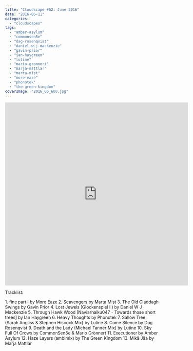 ```yaml
---
title: "Cloudscape #62: June 2016"
date: "2016-06-11"
categories: 
  - "cloudscapes"
tags: 
  - "amber-asylum"
  - "commonsen5e"
  - "dag-rosenqvist"
  - "daniel-w-j-mackenzie"
  - "gavin-prior"
  - "ian-haygreen"
  - "lutine"
  - "mario-gronnert"
  - "marja-mattlar"
  - "marta-mist"
  - "more-eaze"
  - "phonotek"
  - "the-green-kingdom"
coverImage: "2016_06_600.jpg"
---
```


<iframe src="https://www.mixcloud.com/widget/iframe/?feed=https%3A%2F%2Fwww.mixcloud.com%2Feveningoflight%2Fcloudscape-62-june-2016%2F&amp;light=1" width="600" height="600" frameborder="0"></iframe>

Tracklist:

1\. fine part I by More Eaze 2. Scavengers by Marta Mist 3. The Old Claddagh Swings by Gavin Prior 4. Lost Jewels (Glockenspiel II) by Daniel W J Mackenzie 5. Through Hawk Wood \[Naviarhaiku047 - Towards those short trees\] by Ian Haygreen 6. Heavy Thoughts by Phonotek 7. Sallow Tree (Sarah Angliss & Stephen Hiscock Mix) by Lutine 8. Come Silence by Dag Rosenqvist 9. Death and the Lady (Michael Tanner Mix) by Lutine 10. Sky Full Of Crows by CommonSen5e & Mario Grönnert 11. Executioner by Amber Asylum 12. Haze Layers (ambimix) by The Green Kingdom 13. Mikä Jää by Marja Mattlar
